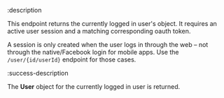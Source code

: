 :description

This endpoint returns the currently logged in user's object. It requires an
active user session and a matching corresponding oauth token.

A session is only created when the user logs in through the web – not through
the native/Facebook login for mobile apps. Use the `/user/{id/userId}` endpoint
for those cases.

:success-description

The **User** object for the currently logged in user is returned.
